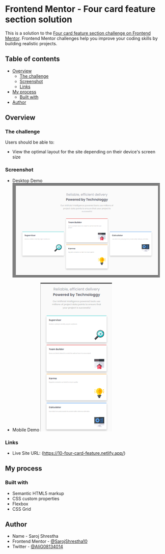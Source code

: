 # Frontend Mentor - Four card feature section solution

This is a solution to the [Four card feature section challenge on Frontend Mentor](https://www.frontendmentor.io/challenges/four-card-feature-section-weK1eFYK). Frontend Mentor challenges help you improve your coding skills by building realistic projects.

## Table of contents

- [Overview](#overview)
  - [The challenge](#the-challenge)
  - [Screenshot](#screenshot)
  - [Links](#links)
- [My process](#my-process)
  - [Built with](#built-with)
- [Author](#author)

## Overview

### The challenge

Users should be able to:

- View the optimal layout for the site depending on their device's screen size

### Screenshot

- Desktop Demo
  ![](./images/demo/desktop-demo.png)

- Mobile Demo
  ![](./images/demo/mobile-demo.png)

### Links

- Live Site URL: (https://10-four-card-feature.netlify.app/)

## My process

### Built with

- Semantic HTML5 markup
- CSS custom properties
- Flexbox
- CSS Grid

## Author

- Name - Saroj Shrestha
- Frontend Mentor - [@SarojShrestha10](https://www.frontendmentor.io/profile/SarojShrestha10)
- Twitter - [@AliG08134014](https://twitter.com/AliG08134014)
